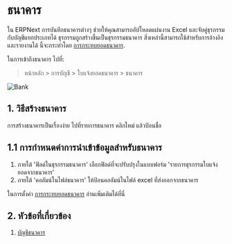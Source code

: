 <!-- add-breadcrumbs -->
# ธนาคาร

ใน ERPNext การบันทึกธนาคารต่างๆ ช่วยให้คุณสามารถอัปโหลดแผ่นงาน Excel และจับคู่ธุรกรรมกับบัญชีแยกประเภทได้ ธุรกรรมถูกสร้างขึ้นเป็นธุรกรรมธนาคาร สิ่งเหล่านี้สามารถใช้สำหรับการอ้างอิงและรายงานได้ นี้จะกระทำโดย [การกระทบยอดธนาคาร](/docs/user/manual/th/accounts/bank-reconciliation).

ในการเข้าถึงธนาคาร ไปที่:
> หน้าหลัก > การบัญชี > ใบแจ้งยอดธนาคาร > ธนาคาร

![Bank](/docs/assets/img/accounts/bank.png)

## 1. วิธีสร้างธนาคาร
การสร้างธนาคารเป็นเรื่องง่าย ไปที่รายการธนาคาร คลิกใหม่ แล้วป้อนชื่อ

## 1.1 การกำหนดค่าการนำเข้าข้อมูลสำหรับธนาคาร

1. ภายใต้ 'ฟิลด์ในธุรกรรมธนาคาร' เลือกฟิลด์ที่จะปรับปรุงในแบบฟอร์ม 'รายการธุรกรรมใบแจ้งยอดจากธนาคาร'
1. ภายใต้ 'คอลัมน์ในไฟล์ธนาคาร' ให้ป้อนคอลัมน์ในไฟล์ excel ที่ส่งออกจากธนาคาร

ในการตั้งค่า [การกระทบยอดธนาคาร](/docs/user/manual/th/accounts/bank-reconciliation) อ่านเพิ่มเติมได้ที่นี่
## 2. หัวข้อที่เกี่ยวข้อง
1. [บัญชีธนาคาร](/docs/user/manual/th/accounts/bank-account)
